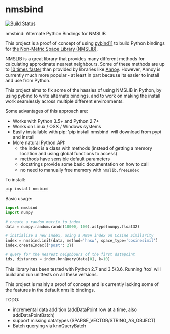 nmsbind
=======

[![Build Status](https://travis-ci.org/benfred/nmsbind.svg?branch=master)](https://travis-ci.org/benfred/nmsbind)
<!--[![Windows Build
status](https://ci.appveyor.com/api/projects/status/025rl7knj2m62hs5?svg=true)](https://ci.appveyor.com/project/benfred/nmsbind)-->

nmsbind: Alternate Python Bindings for NMSLIB

This project is a proof of concept of using [pybind11](https://github.com/pybind/pybind11) to
build Python bindings for [the Non-Metric Space Library (NMSLIB)](https://github.com/searchivarius/nmslib).

NMSLIB is a great library that provides many different methods for calculating approximate nearest neighbours.
Some of these methods are up to [10 times faster](https://raw.githubusercontent.com/searchivarius/nmslib/master/docs/figures/glove.png)
than provided by libraries like [Annoy](https://github.com/spotify/annoy). However, Annoy is currently much
more popular - at least in part because its easier to install and use from Python. 

This project aims to fix some of the hassles of using NMSLIB in Python, by using pybind to write alternate
bindings, and to work on making the install work seamlessly across multiple different environments.

Some advantages of this approach are:
 * Works with Python 3.5+ and Python 2.7+
 * Works on Linux / OSX / Windows systems
 * Easily installable with pip: 'pip install nmsbind' will download from pypi and install
 * More natural Python API:
    * the index is a class with methods (instead of getting a memory location and using global functions to access)
    * methods have sensible default parameters
    * docstrings provide some basic documentation on how to call
    * no need to manually free memory with ```nmslib.freeIndex```

To install:

```
pip install nmsbind
```

Basic usage:

```python
import nmsbind
import numpy

# create a random matrix to index
data = numpy.random.randn(10000, 100).astype(numpy.float32)

# initialize a new index, using a HNSW index on Cosine Similarity
index = nmsbind.init(data, method='hnsw', space_type='cosinesimil')
index.createIndex({'post': 2})

# query for the nearest neighbours of the first datapoint
ids, distances = index.knnQuery(data[0], k=10)
```

This library has been tested with Python 2.7 and 3.5/3.6. Running 'tox' will
build and run unittests on all these versions.

This project is mainly a proof of concept and is currently lacking some of the features 
in the default nmslib bindings.

TODO:
  * incremental data addition (addDataPoint row at a time, also addDataPointBatch)
  * support missing datatypes (SPARSE_VECTOR/STRING_AS_OBJECT)
  * Batch querying via knnQueryBatch
